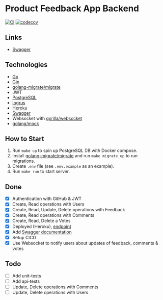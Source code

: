 # Product Feedback App Backend

[![CI](https://github.com/Arthur199212/product-feedback-app/actions/workflows/ci.yml/badge.svg?branch=master)](https://github.com/Arthur199212/product-feedback-app/actions/workflows/ci.yml)
[![codecov](https://codecov.io/gh/Arthur199212/product-feedback-app/branch/master/graph/badge.svg?token=KPT5HEGLCH)](https://codecov.io/gh/Arthur199212/product-feedback-app)

## Links

- [Swagger](https://go-product-feedback.herokuapp.com/docs)

## Technologies

- [Go](https://go.dev/)
- [Gin](https://github.com/gin-gonic/gin)
- [golang-migrate/migrate](https://github.com/golang-migrate/migrate)
- JWT
- [PostgreSQL](https://www.postgresql.org/)
- [logrus](https://github.com/sirupsen/logrus)
- [Heroku](https://www.heroku.com/)
- [Swagger](https://goswagger.io/)
- Websocket with [gorilla/websocket](https://github.com/gorilla/websocket)
- [golang/mock](https://github.com/golang/mock)

## How to Start

1. Run `make up` to spin up PostgreSQL DB with Docker compose.
1. Install [golang-migrate/migrate](https://github.com/golang-migrate/migrate) and run `make migrate_up` to run migrations.
1. Create `.env` file (see `.env.example` as an example).
1. Run `make run` to start server.

## Done

- [x] Authentication with GitHub & JWT
- [x] Create, Read operations with Users
- [x] Create, Read, Update, Delete operations with Feedback
- [x] Create, Read operations with Comments
- [x] Create, Read, Delete a Votes
- [x] Deployed (Heroku), [endpoint](https://go-product-feedback.herokuapp.com/)
- [x] Add [Swagger documentation](https://go-product-feedback.herokuapp.com/docs)
- [x] Setup CICD
- [x] Use Websocket to notify users about updates of feedback, comments & votes

## Todo

- [ ] Add unit-tests
- [ ] Add api-tests
- [ ] Update, Delete operations with Comments
- [ ] Update, Delete operations with Users
